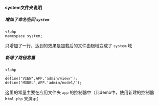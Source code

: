 #### system文件夹说明

##### 增加了命名空间 `system`
    
    <?php
    namespace system;

只增加了一行，达到的效果是加载后的文件由根域变成了 `system` 域

##### 新增了路径常量

    <?php
    ...
    define('VIEW',APP.'admin/view/');
    define('MODEL',APP.'admin/model/');

这里的常量主要在应用文件夹 `app` 的控制器中（此demo中，使用新建的控制器 `html.php` 来演示）